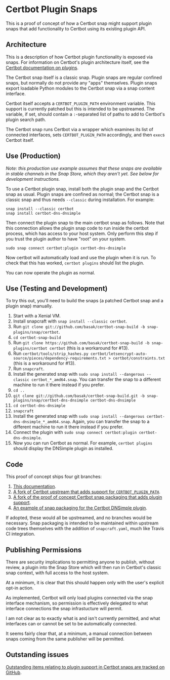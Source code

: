 # Certbot Plugin Snaps

This is a proof of concept of how a Certbot snap might support plugin snaps
that add functionality to Certbot using its existing plugin API.

## Architecture

This is a description of how Certbot plugin functionality is exposed via snaps.
For information on Certbot's plugin architecture itself, see the [Certbot
documentation on
plugins](https://certbot.eff.org/docs/contributing.html#plugin-architecture).

The Certbot snap itself is a classic snap. Plugin snaps are regular confined
snaps, but normally do not provide any "apps" themselves. Plugin snaps export
loadable Python modules to the Certbot snap via a snap content interface.

Certbot itself accepts a `CERTBOT_PLUGIN_PATH` environment variable. This
support is currently patched but this is intended to be upstreamed. The
variable, if set, should contain a `:`-separated list of paths to add to
Certbot's plugin search path.

The Certbot snap runs Certbot via a wrapper which examines its list of
connected interfaces, sets `CERTBOT_PLUGIN_PATH` accordingly, and then `exec`s
Certbot itself.

## Use (Production)

_Note: this production use example assumes that these snaps are available in
stable channels in the Snap Store, which they aren't yet. See below for
development instructions._

To use a Certbot plugin snap, install both the plugin snap and the Certbot snap
as usual. Plugin snaps are confined as normal; the Certbot snap is a classic
snap and thus needs `--classic` during installation. For example:

    snap install --classic certbot
    snap install certbot-dns-dnsimple

Then connect the plugin snap to the main certbot snap as follows. Note that
this connection allows the plugin snap code to run inside the certbot process,
which has access to your host system. Only perform this step if you trust the
plugin author to have "root" on your system.

    sudo snap connect certbot:plugin certbot-dns-dnsimple

Now certbot will automatically load and use the plugin when it is run. To check
that this has worked, `certbot plugins` should list the plugin.

You can now operate the plugin as normal.

## Use (Testing and Development)

To try this out, you'll need to build the snaps (a patched Certbot snap and a
plugin snap) manually.

 1. Start with a Xenial VM.
 2. Install snapcraft with `snap install --classic certbot`.
 3. Run `git clone git://github.com/basak/certbot-snap-build -b snap-plugins/snap/certbot`.
 4. `cd certbot-snap-build`
 5. Run `git clone https://github.com/basak/certbot-snap-build -b snap-plugins/certbot certbot` (this is a workaround for #13).
 6. Run `certbot/tools/strip_hashes.py certbot/letsencrypt-auto-source/pieces/dependency-requirements.txt > certbot/constraints.txt` (this is a workaround for #13).
 7. Run `snapcraft`.
 8. Install the generated snap with `sudo snap install --dangerous --classic certbot_*_amd64.snap`. You can transfer the snap to a different machine to run it there instead if you prefer.
 9. `cd ..`
 10. `git clone git://github.com/basak/certbot-snap-build.git -b snap-plugins/snap/certbot-dns-dnsimple certbot-dns-dnsimple`
 11. `cd certbot-dns-dnsimple`
 12. `snapcraft`
 13. Install the generated snap with `sudo snap install --dangerous certbot-dns-dnsimple_*_amd64.snap`. Again, you can transfer the snap to a different machine to run it there instead if you prefer.
 14. Connect the plugin with `sudo snap connect certbot:plugin certbot-dns-dnsimple`.
 15. Now you can run Certbot as normal. For example, `certbot plugins` should display the DNSimple plugin as installed.

## Code

This proof of concept ships four git branches:

1. [This documentation](https://github.com/basak/certbot-snap-build/tree/snap-plugins/doc).
2. [A fork of Certbot upstream that adds support for
   `CERTBOT_PLUGIN_PATH`](https://github.com/basak/certbot-snap-build/tree/snap-plugins/certbot).
3. [A fork of the proof of concept Certbot snap packaging that adds plugin
   support](https://github.com/basak/certbot-snap-build/tree/snap-plugins/snap/certbot).
4. [An example of snap packaging for the Certbot DNSimple
   plugin](https://github.com/basak/certbot-snap-build/tree/snap-plugins/snap/certbot-dns-dnsimple).

If adopted, these would all be upstreamed, and no branches would be necessary.
Snap packaging is intended to be maintained within upstream code trees
themselves with the addition of `snapcraft.yaml`, much like Travis CI
integration.

## Publishing Permissions

There are security implications to permitting anyone to publish, without
review, a plugin into the Snap Store which will then run in Certbot's classic
snap context, with full access to the host system.

At a minimum, it is clear that this should happen only with the user's explicit
opt-in action.

As implemented, Certbot will only load plugins connected via the snap interface
mechanism, so permission is effectively delegated to what interface connections
the snap infrastucture will permit.

I am not clear as to exactly what is and isn't currently permitted, and what
interfaces can or cannot be set to be automatically connected.

It seems fairly clear that, at a minimum, a manual connection between snaps
coming from the same publisher will be permitted.

## Outstanding issues

[Outstanding items relating to plugin support in Certbot snaps are tracked on GitHub](https://github.com/basak/certbot-snap-build/issues?q=is%3Aissue+is%3Aopen+label%3Aplugin).
